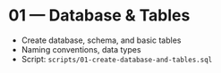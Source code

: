 # 01 — Database & Tables

- Create database, schema, and basic tables
- Naming conventions, data types
- Script: `scripts/01-create-database-and-tables.sql`

